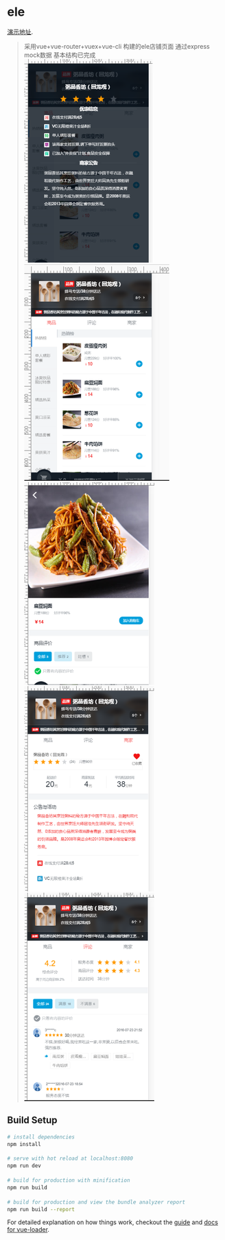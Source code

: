 # ele
[演示地址](https://sign047.github.io/show/app/index.html#/).
> 采用vue+vue-router+vuex+vue-cli 构建的ele店铺页面  通过express mock数据 基本结构已完成
![image](https://github.com/sign047/eledemo/blob/master/img/head.png)
![image](https://github.com/sign047/eledemo/blob/master/img/%E5%95%86%E5%93%81.png)
![image](https://github.com/sign047/eledemo/blob/master/img/%E5%95%86%E5%93%81%E8%AF%A6%E6%83%85.png)
![image](https://github.com/sign047/eledemo/blob/master/img/%E5%95%86%E5%AE%B6.png)
![image](https://github.com/sign047/eledemo/blob/master/img/%E8%AF%84%E8%AE%BA.png)
## Build Setup

``` bash
# install dependencies
npm install

# serve with hot reload at localhost:8080
npm run dev

# build for production with minification
npm run build

# build for production and view the bundle analyzer report
npm run build --report
```

For detailed explanation on how things work, checkout the [guide](http://vuejs-templates.github.io/webpack/) and [docs for vue-loader](http://vuejs.github.io/vue-loader).

